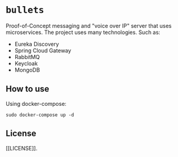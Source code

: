 # `bullets`

Proof-of-Concept messaging and "voice over IP" server that uses microservices. The project uses many technologies. 
Such as:

- Eureka Discovery
- Spring Cloud Gateway
- RabbitMQ
- Keycloak
- MongoDB

## How to use

Using docker-compose:

```shell
sudo docker-compose up -d
```

## License

[[LICENSE]].